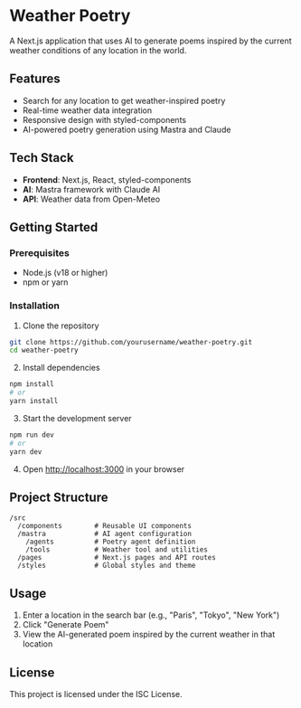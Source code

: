 # Weather Poetry

A Next.js application that uses AI to generate poems inspired by the current weather conditions of any location in the world.

## Features

- Search for any location to get weather-inspired poetry
- Real-time weather data integration
- Responsive design with styled-components
- AI-powered poetry generation using Mastra and Claude

## Tech Stack

- **Frontend**: Next.js, React, styled-components
- **AI**: Mastra framework with Claude AI
- **API**: Weather data from Open-Meteo

## Getting Started

### Prerequisites

- Node.js (v18 or higher)
- npm or yarn

### Installation

1. Clone the repository

```bash
git clone https://github.com/yourusername/weather-poetry.git
cd weather-poetry
```

2. Install dependencies

```bash
npm install
# or
yarn install
```

3. Start the development server

```bash
npm run dev
# or
yarn dev
```

4. Open [http://localhost:3000](http://localhost:3000) in your browser

## Project Structure

```
/src
  /components        # Reusable UI components
  /mastra            # AI agent configuration
    /agents          # Poetry agent definition
    /tools           # Weather tool and utilities
  /pages             # Next.js pages and API routes
  /styles            # Global styles and theme
```

## Usage

1. Enter a location in the search bar (e.g., "Paris", "Tokyo", "New York")
2. Click "Generate Poem"
3. View the AI-generated poem inspired by the current weather in that location

## License

This project is licensed under the ISC License.
